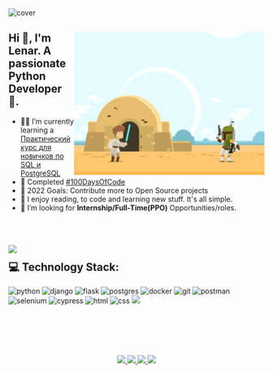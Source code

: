 <img src="https://user-images.githubusercontent.com/49686277/109705521-4e6b1300-7bb1-11eb-8380-48681240721a.png" alt="cover" />


<div>
<img align="right" src="https://github.com/amandewatnitrr/amandewatnitrr/blob/main/terminal.gif" width='375'/>
	
## Hi 👋, I'm Lenar. A passionate Python Developer &#129399;. 	
<!-- 	![](https://www.codewars.com/users/lenargasimov/badges/micro)
 -->
<!-- ###### READ📖 ‹-› EAT🥣 ‹-› CODE💻 ‹-› SLEEP😴 ‹-› REPEAT🔁  
 -->
- 🧙‍♂️ I’m currently learning a [Практический курс для новичков по SQL и PostgreSQL][udemy]
- 🎯 Completed [#100DaysOfCode][github]
- 🏁 2022 Goals: Contribute more to Open Source projects
- 💯 I enjoy reading, to code and learning new stuff. It's all simple.
- 💼 I’m looking for **Internship/Full-Time(PPO)** Opportunities/roles.

<br>
<br>
<br>

<img align="left" src="https://www.mygo.ge/uploads/blog/1584023795.jpg" width='375'/> 


## 💻 Technology Stack:

![python](https://img.shields.io/badge/python%20-%2314354C.svg?&style=for-the-badge&logo=python&logoColor=white)
![django](https://img.shields.io/badge/Django-092E20?style=for-the-badge&logo=django&logoColor=green)
![flask](https://img.shields.io/badge/Flask-000000.svg?&style=for-the-badge&logo=flask&logoColor=white)
![postgres](https://img.shields.io/badge/postgres-%23316192.svg?&style=for-the-badge&logo=postgresql&logoColor=white)
![docker](https://img.shields.io/badge/docker-%230db7ed.svg?style=for-the-badge&logo=docker&logoColor=white)
![git](https://img.shields.io/badge/git%20-%23F05033.svg?&style=for-the-badge&logo=git&logoColor=white) 
![postman](https://img.shields.io/badge/Postman-FF6C37?style=for-the-badge&logo=Postman&logoColor=white)
![selenium](https://img.shields.io/badge/Selenium-43B02A?style=for-the-badge&logo=Selenium&logoColor=white)
![cypress](https://img.shields.io/badge/Cypress-17202C?style=for-the-badge&logo=cypress&logoColor=white)
![html](https://img.shields.io/badge/html%20-%23E34F26.svg?&style=for-the-badge&logo=html5&logoColor=white)
![css](https://img.shields.io/badge/css%20-%231572B6.svg?&style=for-the-badge&logo=css3&logoColor=white) 
![](https://camo.githubusercontent.com/b13ed67c809178963ce9d538175b02649800772be1ce0cb02da5879e5614e236/68747470733a2f2f696d672e736869656c64732e696f2f62616467652f426f6f7473747261702d3536334437433f7374796c653d666f722d7468652d6261646765266c6f676f3d626f6f747374726170266c6f676f436f6c6f723d7768697465)
<br> 
<br> 

<br>
<br>
<br>
<br>	
	
<!-- Spotify -->
<!-- ### <samp> Spotify Recently Played 🎧 </samp>
![Spotify](https://spotify-recently-played-readme.vercel.app/api?user=lyc5820s2tgyaacnm646qlk8h) 
<img src="https://github.com/FrozRt/FrozRt/blob/master/proger.gif" width='40%' border="0" align="right" alt="side Image" /> &nbsp;  

<br>   -->
	
<div align='center'>
	<a href="https://lenargasimov.dev" target="_blank">
	    <img src="https://img.shields.io/badge/Website/Blog-black?&style=for-the-badge&logo=website&logoColor=white" />
	</a>
	<a href="https://twitter.com/lenargasimov" target="_blank">
	    <img src="https://img.shields.io/badge/Twitter-1DA1F2?style=for-the-badge&logo=twitter&logoColor=white">
	</a>
	<a href="https://www.linkedin.com/in/lenargasimov/" target="_blank">
	    <img src="https://img.shields.io/badge/linkedin-%230077B5.svg?&style=for-the-badge&logo=linkedin&logoColor=white" />
	</a>
	<a href="mailto:lenargasimovdev@gmail.com" target="_blank">
	    <img src="https://img.shields.io/badge/Gmail-D14836?style=for-the-badge&logo=gmail&logoColor=white" />   
	</a>
</div>
	
[udemy]: https://www.udemy.com/course/bestpostgres/
[github]: https://github.com/lenargasimov/100-days-of-python
